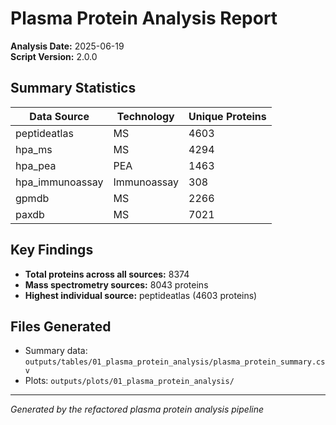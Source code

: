 
# Plasma Protein Analysis Report

**Analysis Date:** 2025-06-19  
**Script Version:** 2.0.0

## Summary Statistics

| Data Source | Technology | Unique Proteins |
|-------------|------------|-----------------|
| peptideatlas | MS | 4603 |
| hpa_ms | MS | 4294 |
| hpa_pea | PEA | 1463 |
| hpa_immunoassay | Immunoassay | 308 |
| gpmdb | MS | 2266 |
| paxdb | MS | 7021 |

## Key Findings

- **Total proteins across all sources:** 8374
- **Mass spectrometry sources:** 8043 proteins
- **Highest individual source:** peptideatlas (4603 proteins)

## Files Generated

- Summary data: `outputs/tables/01_plasma_protein_analysis/plasma_protein_summary.csv`
- Plots: `outputs/plots/01_plasma_protein_analysis/`

---
*Generated by the refactored plasma protein analysis pipeline*

